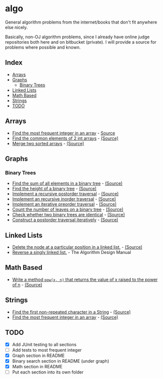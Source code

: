 # algo
General algorithm problems from the internet/books that don't fit anywhere else nicely.

Basically, non-OJ algorithm problems, since I already have online judge repositories both here and on bitbucket (private).
I will provide a source for problems where possible and known.

## Index
* [Arrays](#arrays)
* [Graphs](#graphs)
  * [Binary Trees](#binary-trees)
* [Linked Lists](#linked-lists)
* [Math Based](#math-based)
* [Strings](#strings)
* [TODO](#todo)

## Arrays
* [Find the most frequent integer in an array](https://github.com/munyari/gen-algo/blob/master/MostFrequent.java) - [Source](http://redd.it/20ahfq)
* [Find the common elements of 2 int arrays](https://github.com/munyari/gen-algo/blob/master/CommonElem.java) - [(Source)](http://redd.it/20ahfq)
* [Merge two sorted arrays](https://github.com/munyari/gen-algo/blob/master/Merge.java) - [(Source)](https://firecode.io)

## Graphs
### Binary Trees
* [Find the sum of all elements in a binary tree](https://github.com/munyari/gen-algo/blob/master/BinSum.java) - [(Source)](https://firecode.io)
* [Find the height of a binary tree](https://github.com/munyari/gen-algo/blob/master/BinHeight.java) - [(Source)](https://firecode.io)
* [Implement a recursive postorder traversal](https://github.com/munyari/gen-algo/blob/master/PostOrder.java) - [(Source)](https://firecode.io)
* [Implement an recursive inorder traversal](https://github.com/munyari/gen-algo/blob/master/Inorder.java) - [(Source)](https://firecode.io)
* [Implement an iterative preorder traversal](https://github.com/munyari/gen-algo/blob/master/PreorderI.java) - [(Source)](https://firecode.io)
* [Count the number of leaves on a binary tree](https://github.com/munyari/gen-algo/blob/master/CountLeaves.java) - [(Source)](https://firecode.io)
* [Check whether two binary trees are identical](https://github.com/munyari/gen-algo/blob/master/IdenticalBinTree.java) - [(Source)](https://firecode.io)
* [Construct a postorder traversal iteratively](https://github.com/munyari/gen-algo/blob/master/PostOrderIterative.java) - [(Source)](https://firecode.io)

## Linked Lists
* [Delete the node at a particular position in a linked list.](https://github.com/munyari/gen-algo/blob/master/DeleteAtMiddle.java) - [(Source)](https://firecode.io)
* [Reverse a singly linked list.](https://github.com/munyari/gen-algo/blob/master/ReverseLinked.java) - The Algorithm Design Manual

## Math Based
* [Write a method `pow(x, n)` that returns the value of x raised to the power of n](https://github.com/munyari/gen-algo/blob/master/Pow.java) - [(Source)](https://firecode.io)

## Strings
* [Find the first non-repeated character in a String](https://github.com/munyari/gen-algo/blob/master/NonRepeat.java) - [(Source)](http://redd.it/20ahfq)
* [Find the most frequent integer in an array](https://github.com/munyari/gen-algo/blob/master/FrequentInt.java) - [(Source)](http://redd.it/20ahfq)


## TODO
* [X] Add JUnit testing to all sections
* [ ] Add tests to most frequent integer
* [X] Graph section in README
* [X] Binary search section in README (under graph)
* [X] Math section in README
* [ ] Put each section into its own folder
